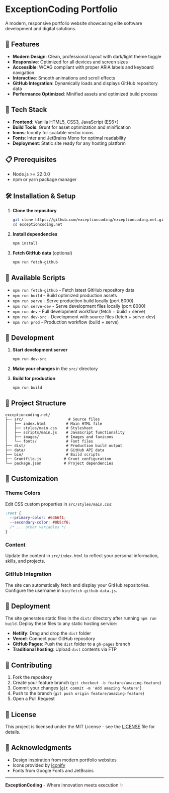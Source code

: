 # ExceptionCoding Portfolio

A modern, responsive portfolio website showcasing elite software development and digital solutions.

## 🌟 Features

- **Modern Design**: Clean, professional layout with dark/light theme toggle
- **Responsive**: Optimized for all devices and screen sizes
- **Accessible**: WCAG compliant with proper ARIA labels and keyboard navigation
- **Interactive**: Smooth animations and scroll effects
- **GitHub Integration**: Dynamically loads and displays GitHub repository data
- **Performance Optimized**: Minified assets and optimized build process

## 🚀 Tech Stack

- **Frontend**: Vanilla HTML5, CSS3, JavaScript (ES6+)
- **Build Tools**: Grunt for asset optimization and minification
- **Icons**: Iconify for scalable vector icons
- **Fonts**: Inter and JetBrains Mono for optimal readability
- **Deployment**: Static site ready for any hosting platform

## 📋 Prerequisites

- Node.js >= 22.0.0
- npm or yarn package manager

## 🛠️ Installation & Setup

1. **Clone the repository**
   ```bash
   git clone https://github.com/exceptioncoding/exceptioncoding.net.git
   cd exceptioncoding.net
   ```

2. **Install dependencies**
   ```bash
   npm install
   ```

3. **Fetch GitHub data** (optional)
   ```bash
   npm run fetch-github
   ```

## 🎯 Available Scripts

- `npm run fetch-github` - Fetch latest GitHub repository data
- `npm run build` - Build optimized production assets
- `npm run serve` - Serve production build locally (port 8000)
- `npm run serve-dev` - Serve development files locally (port 8000)
- `npm run dev` - Full development workflow (fetch + build + serve)
- `npm run dev-src` - Development with source files (fetch + serve-dev)
- `npm run prod` - Production workflow (build + serve)

## 🔧 Development

1. **Start development server**
   ```bash
   npm run dev-src
   ```

2. **Make your changes** in the `src/` directory

3. **Build for production**
   ```bash
   npm run build
   ```

## 📁 Project Structure

```
exceptioncoding.net/
├── src/                    # Source files
│   ├── index.html         # Main HTML file
│   ├── styles/main.css    # Stylesheet
│   ├── scripts/main.js    # JavaScript functionality
│   ├── images/            # Images and favicons
│   └── fonts/             # Font files
├── dist/                  # Production build output
├── data/                  # GitHub API data
├── bin/                   # Build scripts
├── Gruntfile.js          # Grunt configuration
└── package.json          # Project dependencies
```

## 🎨 Customization

### Theme Colors
Edit CSS custom properties in `src/styles/main.css`:
```css
:root {
  --primary-color: #6366f1;
  --secondary-color: #8b5cf6;
  /* ... other variables */
}
```

### Content
Update the content in `src/index.html` to reflect your personal information, skills, and projects.

### GitHub Integration
The site can automatically fetch and display your GitHub repositories. Configure the username in `bin/fetch-github-data.js`.

## 🚀 Deployment

The site generates static files in the `dist/` directory after running `npm run build`. Deploy these files to any static hosting service:

- **Netlify**: Drag and drop the `dist` folder
- **Vercel**: Connect your GitHub repository
- **GitHub Pages**: Push the `dist` folder to a `gh-pages` branch
- **Traditional hosting**: Upload `dist` contents via FTP

## 🤝 Contributing

1. Fork the repository
2. Create your feature branch (`git checkout -b feature/amazing-feature`)
3. Commit your changes (`git commit -m 'Add amazing feature'`)
4. Push to the branch (`git push origin feature/amazing-feature`)
5. Open a Pull Request

## 📄 License

This project is licensed under the MIT License - see the [LICENSE](LICENSE) file for details.

## 🙏 Acknowledgments

- Design inspiration from modern portfolio websites
- Icons provided by [Iconify](https://iconify.design/)
- Fonts from Google Fonts and JetBrains

---

**ExceptionCoding** - Where innovation meets execution ✨